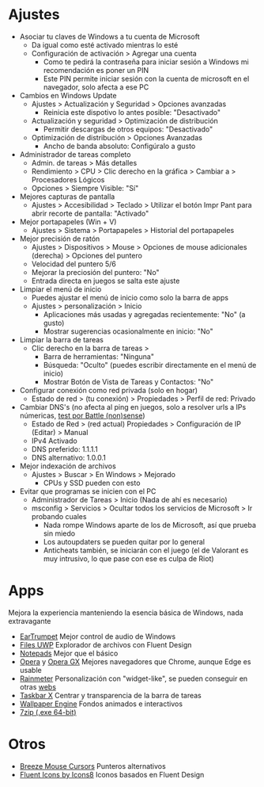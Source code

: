 # Ajustes
- Asociar tu claves de Windows a tu cuenta de Microsoft
  - Da igual como esté activado mientras lo esté
  - Configuración de activación > Agregar una cuenta
    - Como te pedirá la contraseña para iniciar sesión a Windows mi recomendación es poner un PIN
    - Este PIN permite iniciar sesión con la cuenta de microsoft en el navegador, solo afecta a ese PC 
- Cambios en Windows Update
  - Ajustes > Actualización y Seguridad > Opciones avanzadas
    - Reinicia este dispotivo lo antes posible: "Desactivado"
  - Actualización y seguridad > Optimización de distribución
    - Permitir descargas de otros equipos: "Desactivado"
  - Optimización de distribución > Opciones Avanzadas
    - Ancho de banda absoluto: Configúralo a gusto
- Administrador de tareas completo
  - Admin. de tareas > Más detalles
  - Rendimiento > CPU > Clic derecho en la gráfica > Cambiar a > Procesadores Lógicos
  - Opciones > Siempre Visible: "Sí"
- Mejores capturas de pantalla
  - Ajustes > Accesibilidad > Teclado > Utilizar el botón Impr Pant para abrir recorte de pantalla: "Activado"
- Mejor portapapeles (Win + V) 
  - Ajustes >  Sistema > Portapapeles > Historial del portapapeles
- Mejor precisión de ratón
  - Ajustes > Dispositivos > Mouse > Opciones de mouse adicionales (derecha) > Opciones del puntero
  - Velocidad del puntero 5/6
  - Mejorar la preciosión del puntero: "No"
  - Entrada directa en juegos se salta este ajuste
- Limpiar el menú de inicio
  - Puedes ajustar el menú de inicio como solo la barra de apps
  - Ajustes > personalización > Inicio
    - Aplicaciones más usadas y agregadas recientemente: "No" (a gusto)
    - Mostrar sugerencias ocasionalmente en inicio: "No"  
- Limpiar la barra de tareas
  - Clic derecho en la barra de tareas >
    - Barra de herramientas: "Ninguna"
    - Búsqueda: "Oculto" (puedes escribir directamente en el menú de inicio)
    - Mostrar Botón de Vista de Tareas y Contactos: "No"
- Configurar conexión como red privada (solo en hogar)
  - Estado de red > (tu conexión) > Propiedades > Perfil de red: Privado
- Cambiar DNS's (no afecta al ping en juegos, solo a resolver urls a IPs númericas, [test por Battle (non)sense](https://www.youtube.com/watch?v=cWBrZKvYUuw))
  - Estado de Red > (red actual) Propiedades > Configuración de IP (Editar) > Manual
  - IPv4 Activado
  - DNS preferido: 1.1.1.1
  - DNS alternativo: 1.0.0.1
- Mejor indexación de archivos
  - Ajustes > Buscar > En Windows > Mejorado
    - CPUs y SSD pueden con esto
- Evitar que programas se inicien con el PC
  - Administrador de Tareas > Inicio (Nada de ahí es necesario)
  - msconfig > Servicios > Ocultar todos los servicios de Microsoft > Ir probando cuales
    - Nada rompe Windows aparte de los de Microsoft, así que prueba sin miedo
    - Los autoupdaters se pueden quitar por lo general
    - Anticheats también, se iniciarán con el juego (el de Valorant es muy intrusivo, lo que pase con ese es culpa de Riot)
# Apps
Mejora la experiencia manteniendo la esencia básica de Windows, nada extravagante
- [EarTrumpet](www.microsoft.com/es-es/p/eartrumpet/9nblggh516xp) Mejor control de audio de Windows
- [Files UWP](https://www.microsoft.com/es-es/p/files-preview/9nghp3dx8hdx?activetab=pivot:overviewtab) Explorador de archivos con Fluent Design
- [Notepads](https://www.microsoft.com/es-es/p/notepads-app/9nhl4nsc67wm?activetab=pivot:overviewtab) Mejor que el básico
- [Opera](https://www.opera.com/es-419) y [Opera GX](https://www.opera.com/es/gx) Mejores navegadores que Chrome, aunque Edge es usable
- [Rainmeter](https://www.rainmeter.net) Personalización con "widget-like", se pueden conseguir en otras [webs](https://www.deviantart.com/search?q=rainmeter)
- [Taskbar X](https://chrisandriessen.nl/taskbarx) Centrar y transparencia de la barra de tareas
- [Wallpaper Engine](https://store.steampowered.com/app/431960/Wallpaper_Engine/) Fondos animados e interactivos
- [7zip (.exe 64-bit)](https://www.7-zip.org/download.html)

# Otros
- [Breeze Mouse Cursors](https://www.deviantart.com/niivu/art/Breeze-Cursors-784566911) Punteros alternativos
- [Fluent Icons by Icons8](https://icons8.com/icons/fluent) Iconos basados en Fluent Design
